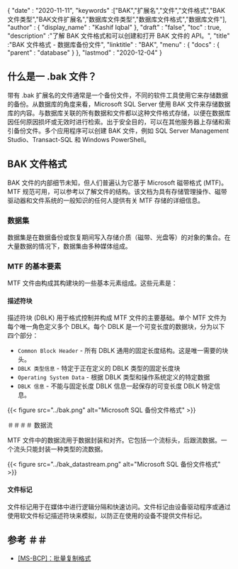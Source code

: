 {
  "date" : "2020-11-11",
  "keywords" :["BAK","扩展名","文件","文件格式","BAK文件类型","BAK文件扩展名","数据库文件类型","数据库文件格式","数据库文件"],
  "author" : {
    "display_name" : "Kashif Iqbal"
},
  "draft" : "false",
  "toc" : true,
  "description" :"了解 BAK 文件格式和可以创建和打开 BAK 文件的 API。",
  "title" :"BAK 文件格式 - 数据库备份文件",
  "linktitle" : "BAK",
  "menu" : {
    "docs" : {
      "parent" : "database"
}
},
  "lastmod" : "2020-12-04"
}

## 什么是一 .bak 文件？

带有 .bak 扩展名的文件通常是一个备份文件，不同的软件工具使用它来存储数据的备份。从数据库的角度来看，Microsoft SQL Server 使用 BAK 文件来存储数据库的内容。与数据库关联的所有数据和文件都以这种文件格式存储，以便在数据库因任何原因损坏或无效时进行检索。出于安全目的，可以在其他服务器上存储和索引备份文件。多个应用程序可以创建 BAK 文件，例如 SQL Server Management Studio、Transact-SQL 和 Windows PowerShell。

## BAK 文件格式

BAK 文件的内部细节未知，但人们普遍认为它基于 Microsoft 磁带格式 (MTF)。 MTF 规范可用，可以参考以了解文件的结构。该文档为具有存储管理操作、磁带驱动器和文件系统的一般知识的任何人提供有关 MTF 存储的详细信息。

### 数据集

数据集是在数据备份或恢复期间写入存储介质（磁带、光盘等）的对象的集合。在大量数据的情况下，数据集由多种媒体组成。

### MTF 的基本要素

MTF 文件由构成其构建块的一些基本元素组成。这些元素是：

#### 描述符块

描述符块 (DBLK) 用于格式控制并构成 MTF 文件的主要基础。单个 MTF 文件为每个唯一角色定义多个 DBLK。每个 DBLK 是一个可变长度的数据块，分为以下四个部分：

* `Common Block Header` - 所有 DBLK 通用的固定长度结构。这是唯一需要的块头。
* `DBLK 类型信息` - 特定于正在定义的 DBLK 类型的固定长度块
* `Operating System Data` - 根据 DBLK 类型和操作系统定义的特定数据
* `DBLK 信息` - 不能与固定长度 DBLK 信息一起保存的可变长度 DBLK 特定信息。

 {{< figure src="../bak.png" alt="Microsoft SQL 备份文件格式" >}}

＃＃＃＃ 数据流

MTF 文件中的数据流用于数据封装和对齐。它包括一个流标头，后跟流数据。一个流头只能封装一种类型的流数据。

{{< figure src="../bak_datastream.png" alt="Microsoft SQL 备份文件格式" >}}

#### 文件标记

文件标记用于在媒体中进行逻辑分隔和快速访问。文件标记由设备驱动程序或通过使用软文件标记描述符块来模拟，以防正在使用的设备不提供文件标记。

## 参考 ＃＃

* [[MS-BCP]：批量复制格式](https://learn.microsoft.com/en-us/openspecs/sql_data_portability/ms-bcp/54965c4d-34c7-400d-b970-1007984315a5)

